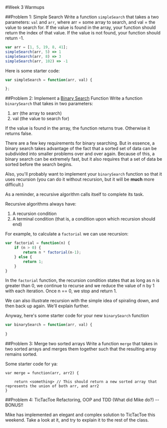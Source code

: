 #Week 3 Warmups

##Problem 1: Simple Search
Write a function `simpleSearch` that takes a two parameters: `val` and `arr`, where arr = some array to search, and val = the value to search for. If the value is found in the array, your function should return the index of that value. If the value is not found, your function should return -1.

```js
var arr = [1, 5, 19, 8, 41];
simpleSearch(arr, 5) => 1
simpleSearch(arr, 8) => 3
simpleSearch(arr, 102) => -1
```

Here is some starter code:

```js
var simpleSearch = function(arr, val) {

};
```

##Problem 2: Implement a [Binary Search](http://en.wikipedia.org/wiki/Binary_search_algorithm) Function
Write a function `binarySearch` that takes in two parameters:
  1. arr (the array to search)
  2. val (the value to search for)

If the value is found in the array, the function returns true. Otherwise it returns false.

There are a few key requirements for binary searching. But in essence, a binary search takes advantage of the fact that a sorted set of data can be subdivided into smaller problems over and over again. Because of this, a binary search can be extremely fast, but it also requires that a set of data be sorted before the search begins.

Also, you'll probably want to implement your `binarySearch` function so that it uses recursion (you can do it without recursion, but it will be **much** more difficult.) 

As a reminder, a recursive algorithm calls itself to complete its task.

Recursive algorithms always have:
  1. A recursion condition
  2. A terminal condition (that is, a condition upon which recursion should end)

For example, to calculate a `factorial` we can use recursion:
```js
var factorial = function(n) {
    if (n > 0) {
        return n * factorial(n-1);
    } else {
        return 1;
    }
}
```

In the `factorial` function, the recursion condition states that as long as n is greater than 0, we continue to recurse and we reduce the value of n by 1 with each iteration. Once n == 0, we stop and return 1.

We can also illustrate recursion with the simple idea of spiraling down, and then back up again. We'll explain further.

Anyway, here's some starter code for your new `binarySearch` function

```js
var binarySearch = function(arr, val) {
    
}
```


##Problem 3: Merge two sorted arrays
Write a function `merge` that takes in two sorted arrays and merges them together such that the resulting array remains sorted.

Some starter code for ya:

```
var merge = function(arr, arr2) {
    
    return <something> // This should return a new sorted array that represents the union of both arr, and arr2
}
```

##Problem 4: TicTacToe Refactoring, OOP and TDD (What did Mike do?) -- BONUS!!

Mike has implemented an elegant and complex solution to TicTacToe this weekend. Take a look at it, and try to explain it to the rest of the class.

